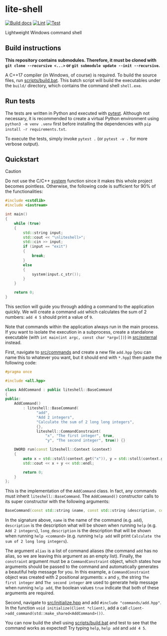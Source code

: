 # lite-shell

[![Build docs](https://github.com/Serious-senpai/lite-shell/actions/workflows/docs.yml/badge.svg)](https://github.com/Serious-senpai/lite-shell/actions/workflows/docs.yml)
[![Lint](https://github.com/Serious-senpai/lite-shell/actions/workflows/lint.yml/badge.svg)](https://github.com/Serious-senpai/lite-shell/actions/workflows/lint.yml)
[![Test](https://github.com/Serious-senpai/lite-shell/actions/workflows/test.yml/badge.svg)](https://github.com/Serious-senpai/lite-shell/actions/workflows/test.yml)

Lightweight Windows command shell

## Build instructions
**This repository contains submodules. Therefore, it must be cloned with `git clone --recursive <...>` or `git submodule update --init --recursive`.**

A C++17 compiler (in Windows, of course) is required. To build the source files, run [scripts/build.bat](/scripts/build.bat).
This batch script will build the executables under the `build/` directory, which contains the command shell `shell.exe`.

## Run tests
The tests are written in Python and executed with [pytest](https://docs.pytest.org/). Although not necessary, it is recommended to create a virtual Python environment using `python3 -m venv .venv` first before installing the dependencies with `pip install -r requirements.txt`.

To execute the tests, simply invoke `pytest .` (or `pytest -v .` for more verbose output).

## Quickstart

> [!CAUTION]  
> Do not use the C/C++ [system](https://cplusplus.com/reference/cstdlib/system/) function since it makes this whole project becomes pointless. Otherwise, the following code is sufficient for 90% of the functionalities:
> ```cpp
> #include <cstdlib>
> #include <iostream>
>
> int main()
> {
>     while (true)
>     {
>         std::string input;
>         std::cout << "\nliteshell>";
>         std::cin >> input;
>         if (input == "exit")
>         {
>             break;
>         }
>         else
>         {
>             system(input.c_str());
>         }
>     }
> 
>     return 0;
> }
> ```

This section will guide you through adding a command to the application quickly. We will create a command `add` which calculates the sum of 2 numbers: `add 4 5` should print a value of `9`.

Note that commands within the application always run in the main process. If you want to isolate the execution in a subprocess, create a standalone executable (with `int main(int argc, const char *argv[])`) in [src/external](/src/external) instead.

First, navigate to [src/commands](/src/commands) and create a new file `add.hpp` (you can name this to whatever you want, but it should end with `*.hpp`) then paste the following code:
```cpp
#pragma once

#include <all.hpp>

class AddCommand : public liteshell::BaseCommand
{
public:
    AddCommand()
        : liteshell::BaseCommand(
              "add",
              "Add 2 integers",
              "Calculate the sum of 2 long long integers",
              {},
              liteshell::CommandConstraint(
                  "x", "The first integer", true,
                  "y", "The second integer", true)) {}

    DWORD run(const liteshell::Context &context)
    {
        auto x = std::stoll(context.get("x")), y = std::stoll(context.get("y"));
        std::cout << x + y << std::endl;

        return 0;
    }
};
```
This is the implementation of the `AddCommand` class. In fact, any commands must inherit `liteshell::BaseCommand`. The `AddCommand()` constructor calls to its super constructor with the following arguments:
```cpp
BaseCommand(const std::string &name, const std::string &description, const std::string &long_description, const std::initializer_list<std::string> &aliases, const CommandConstraint &constraint);
```

In the signature above, `name` is the name of the command (e.g. `add`), `description` is the description what will be shown when running `help` (e.g. `Add 2 integers`), `long_description` is the description that will be shown when running `help <command>` (e.g. running `help add` will print `Calculate the sum of 2 long long integers`).

The argument `alias` is a list of command aliases (the command `add` has no alias, so we are leaving this argument as an empty list). Finally, the `constraint` argument must be a `CommandConstraint` object, which states how arguments should be passed to the command and automatically generates a beautiful help message for you. In this example, a `CommandConstraint` object was created with 2 positional arguments: `x` and `y`, the string `The first integer` and `The second integer` are used to generate help message when running `help add`, the boolean values `true` indicate that both of these arguments are required.

Second, navigate to [src/initialize.hpp](/src/initialize.hpp) and add `#include "commands/add.hpp"`. In the function `void initialize(Client *client)`, add a call `client->add_command(std::make_shared<AddCommand>())`.

You can now build the shell using [scripts/build.bat](/scripts/build.bat) and test to see that the command works as expected! Try typing `help`, `help add` and `add 4 5`.
